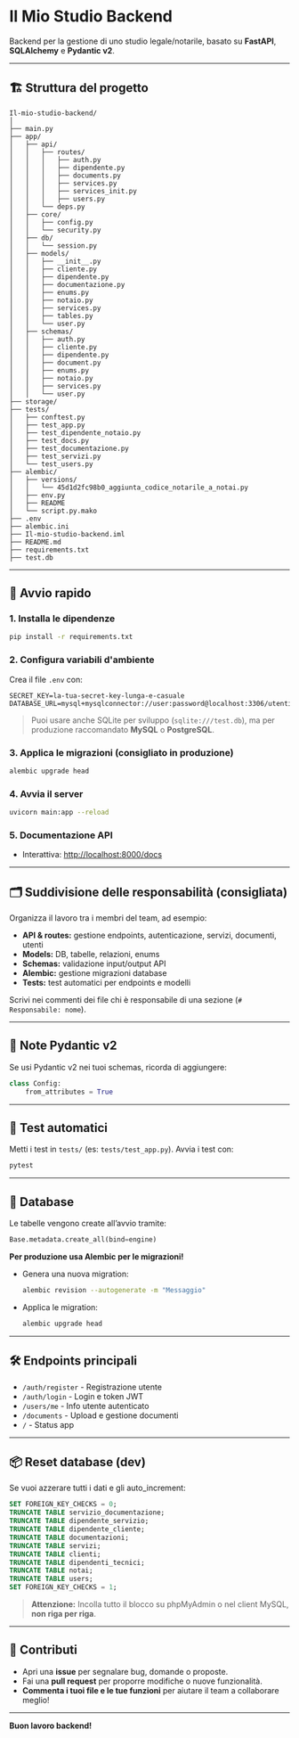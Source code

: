 # Il Mio Studio Backend

Backend per la gestione di uno studio legale/notarile, basato su **FastAPI**, **SQLAlchemy** e **Pydantic v2**.

---

## 🏗️ Struttura del progetto

```
Il-mio-studio-backend/
│
├── main.py
├── app/
│   ├── api/
│   │   ├── routes/
│   │   │   ├── auth.py
│   │   │   ├── dipendente.py
│   │   │   ├── documents.py
│   │   │   ├── services.py
│   │   │   ├── services_init.py
│   │   │   ├── users.py
│   │   └── deps.py
│   ├── core/
│   │   ├── config.py
│   │   └── security.py
│   ├── db/
│   │   └── session.py
│   ├── models/
│   │   ├── __init__.py
│   │   ├── cliente.py
│   │   ├── dipendente.py
│   │   ├── documentazione.py
│   │   ├── enums.py
│   │   ├── notaio.py
│   │   ├── services.py
│   │   ├── tables.py
│   │   └── user.py
│   ├── schemas/
│   │   ├── auth.py
│   │   ├── cliente.py
│   │   ├── dipendente.py
│   │   ├── document.py
│   │   ├── enums.py
│   │   ├── notaio.py
│   │   ├── services.py
│   │   └── user.py
├── storage/
├── tests/
│   ├── conftest.py
│   ├── test_app.py
│   ├── test_dipendente_notaio.py
│   ├── test_docs.py
│   ├── test_documentazione.py
│   ├── test_servizi.py
│   └── test_users.py
├── alembic/
│   ├── versions/
│   │   └── 45d1d2fc98b0_aggiunta_codice_notarile_a_notai.py
│   ├── env.py
│   ├── README
│   └── script.py.mako
├── .env
├── alembic.ini
├── Il-mio-studio-backend.iml
├── README.md
├── requirements.txt
├── test.db
```

---

## 🚀 Avvio rapido

### 1. Installa le dipendenze

```bash
pip install -r requirements.txt
```

### 2. Configura variabili d'ambiente

Crea il file `.env` con:
```
SECRET_KEY=la-tua-secret-key-lunga-e-casuale
DATABASE_URL=mysql+mysqlconnector://user:password@localhost:3306/utenti
```
> Puoi usare anche SQLite per sviluppo (`sqlite:///test.db`), ma per produzione raccomandato **MySQL** o **PostgreSQL**.

### 3. Applica le migrazioni (consigliato in produzione)

```bash
alembic upgrade head
```

### 4. Avvia il server

```bash
uvicorn main:app --reload
```

### 5. Documentazione API

- Interattiva: [http://localhost:8000/docs](http://localhost:8000/docs)

---

## 🗂️ Suddivisione delle responsabilità (consigliata)

Organizza il lavoro tra i membri del team, ad esempio:

- **API & routes:** gestione endpoints, autenticazione, servizi, documenti, utenti
- **Models:** DB, tabelle, relazioni, enums
- **Schemas:** validazione input/output API
- **Alembic:** gestione migrazioni database
- **Tests:** test automatici per endpoints e modelli

Scrivi nei commenti dei file chi è responsabile di una sezione (`# Responsabile: nome`).

---

## 🔑 Note Pydantic v2

Se usi Pydantic v2 nei tuoi schemas, ricorda di aggiungere:
```python
class Config:
    from_attributes = True
```

---

## 🧪 Test automatici

Metti i test in `tests/` (es: `tests/test_app.py`).
Avvia i test con:
```bash
pytest
```

---

## 📂 Database

Le tabelle vengono create all’avvio tramite:
```python
Base.metadata.create_all(bind=engine)
```

**Per produzione usa Alembic per le migrazioni!**
- Genera una nuova migration:
  ```bash
  alembic revision --autogenerate -m "Messaggio"
  ```
- Applica le migration:
  ```bash
  alembic upgrade head
  ```

---

## 🛠️ Endpoints principali

- `/auth/register` - Registrazione utente
- `/auth/login` - Login e token JWT
- `/users/me` - Info utente autenticato
- `/documents` - Upload e gestione documenti
- `/` - Status app

---

## 📦 Reset database (dev)

Se vuoi azzerare tutti i dati e gli auto_increment:
```sql
SET FOREIGN_KEY_CHECKS = 0;
TRUNCATE TABLE servizio_documentazione;
TRUNCATE TABLE dipendente_servizio;
TRUNCATE TABLE dipendente_cliente;
TRUNCATE TABLE documentazioni;
TRUNCATE TABLE servizi;
TRUNCATE TABLE clienti;
TRUNCATE TABLE dipendenti_tecnici;
TRUNCATE TABLE notai;
TRUNCATE TABLE users;
SET FOREIGN_KEY_CHECKS = 1;
```
> **Attenzione:** Incolla tutto il blocco su phpMyAdmin o nel client MySQL, **non riga per riga**.

---

## 🤝 Contributi

- Apri una **issue** per segnalare bug, domande o proposte.
- Fai una **pull request** per proporre modifiche o nuove funzionalità.
- **Commenta i tuoi file e le tue funzioni** per aiutare il team a collaborare meglio!

---

**Buon lavoro backend!**